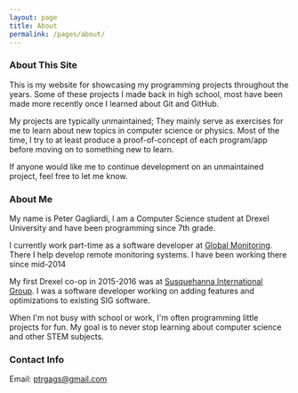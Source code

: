 ```yaml
---
layout: page
title: About
permalink: /pages/about/
---
```


### About This Site

This is my website for showcasing my programming projects throughout the years.
Some of these projects I made back in high school, most have been made
more recently once I learned about Git and GitHub.

My projects are typically unmaintained; They mainly serve as exercises for me
to learn about new topics in computer science or physics.
Most of the time, I try to at least produce a proof-of-concept of each
program/app before moving on to something new to learn.

If anyone would like me to continue development on an unmaintained project,
feel free to let me know.

### About Me

My name is Peter Gagliardi, I am a Computer Science student at Drexel University
and have been programming since 7th grade.

I currently work part-time as a software developer at
[Global Monitoring](http://www.globalmonitoring.com). There I help develop
remote monitoring systems. I have been working there since mid-2014

My first Drexel co-op in 2015-2016 was at
[Susquehanna International Group](http://www.sig.com).
I was a software developer working on adding features and optimizations
to existing SIG software.

When I'm not busy with school or work, I'm often programming little projects
for fun. My goal is to never stop learning about computer science and other
STEM subjects.

### Contact Info

Email: ptrgags@gmail.com
